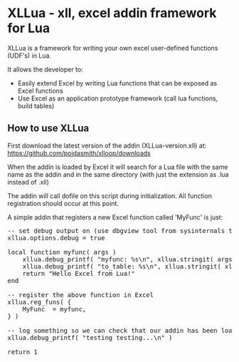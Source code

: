# XLLua - xll, excel addin framework for Lua

XLLua is a framework for writing your own excel user-defined functions (UDF's) in Lua.

It allows the developer to:

*   Easily extend Excel by writing Lua functions that can be exposed as Excel functions
*   Use Excel as an application prototype framework (call lua functions, build tables)

## How to use XLLua

First download the latest version of the addin (XLLua-version.xll) at: 
 https://github.com/poidasmith/xlloop/downloads
 
When the addin is loaded by Excel it will search for a Lua file with the same name as the addin
and in the same directory (with just the extension as .lua instead of .xll)

The addin will call dofile on this script during initialization. All function
registration should occur at this point.

A simple addin that registers a new Excel function called 'MyFunc' is just:

<pre>
-- set debug output on (use dbgview tool from sysinternals to view logging)
xllua.options.debug = true

local function myfunc( args )
	xllua.debug_printf( "myfunc: %s\n", xllua.stringit( args ) )
	xllua.debug_printf( "to_table: %s\n", xllua.stringit( xllua.to_table( args[1] ) ) );
	return "Hello Excel from Lua!"
end

-- register the above function in Excel 
xllua.reg_funs( {
	MyFunc  = myfunc,
} )

-- log something so we can check that our addin has been loaded
xllua.debug_printf( "testing testing...\n" )

return 1 
</pre>

	
